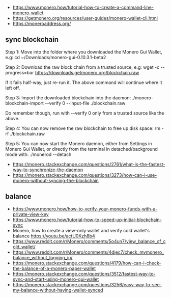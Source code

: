 - https://www.monero.how/tutorial-how-to-create-a-command-line-monero-wallet
- https://getmonero.org/resources/user-guides/monero-wallet-cli.html
- https://moneroaddress.org/

## sync blockchain

Step 1: Move into the folder where you downloaded the Monero Gui Wallet, e.g:
cd ~/Downloads/monero-gui-0.10.3.1-beta2

Step 2: Download the raw block chain from a trusted source, e.g:
wget -c --progress=bar https://downloads.getmonero.org/blockchain.raw

If it fails half-way, just re-run it. The above command will continue where it left off.

Step 3: Import the downloaded blockchain into the daemon:
./monero-blockchain-import --verify 0 --input-file ./blockchain.raw

Do remember though, run with --verify 0 only from a trusted source like the above.

Step 4: You can now remove the raw blockchain to free up disk space:
rm -rf ./blockchain.raw

Step 5: You can now start the Monero daemon, either from Settings in Monero Gui Wallet, or directly from the terminal in detached/background mode with:
./monerod --detach

- https://monero.stackexchange.com/questions/2761/what-is-the-fastest-way-to-synchronize-the-daemon
- https://monero.stackexchange.com/questions/3273/how-can-i-use-monero-without-syncing-the-blockchain

## balance

- https://www.monero.how/how-to-verify-your-monero-funds-with-a-private-view-key
- https://www.monero.how/tutorial-how-to-speed-up-initial-blockchain-sync
- Monero, how to create a view-only wallet and verify cold wallet's balance https://youtu.be/actU0Kzh8b4
- https://www.reddit.com/r/Monero/comments/5o4un7/view_balance_of_cold_wallet/
- https://www.reddit.com/r/Monero/comments/4djec7/check_mymonero_balance_without_logging_in/
- https://monero.stackexchange.com/questions/4179/how-can-i-check-the-balance-of-a-monero-paper-wallet
- https://monero.stackexchange.com/questions/3512/fastest-way-to-sync-and-start-using-monero-gui-wallet
- https://monero.stackexchange.com/questions/3256/easy-way-to-see-my-balance-without-having-wallet-synced
